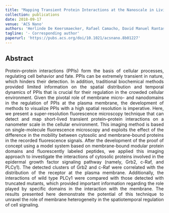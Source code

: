 ```yaml
---
title: "Mapping Transient Protein Interactions at the Nanoscale in Living Mammalian Cells"
collection: publications
date: 2018-09-17
venue: 'ACS Nano'
authors: 'Herlinde De Keersmaecker, Rafael Camacho, David Manuel Rantasa, Eduard Fron, Hiroshi Uji-i, Hideaki Mizuno, Susana Rocha'
tagline: '- Corresponding author'
paperurl: 'https://pubs.acs.org/doi/10.1021/acsnano.8b01227'
---
```

<h2> Abstract </h2>
<p align= "justify">
Protein–protein interactions (PPIs) form the basis of cellular processes, regulating cell behavior and fate. PPIs can be extremely transient in nature, which hinders their detection. In addition, traditional biochemical methods provided limited information on the spatial distribution and temporal dynamics of PPIs that is crucial for their regulation in the crowded cellular environment. Given the pivotal role of membrane micro- and nanodomains in the regulation of PPIs at the plasma membrane, the development of methods to visualize PPIs with a high spatial resolution is imperative. Here, we present a super-resolution fluorescence microscopy technique that can detect and map short-lived transient protein–protein interactions on a nanometer scale in the cellular environment. This imaging method is based on single-molecule fluorescence microscopy and exploits the effect of the difference in the mobility between cytosolic and membrane-bound proteins in the recorded fluorescence signals. After the development of the proof of concept using a model system based on membrane-bound modular protein domains and fluorescently labeled peptides, we applied this imaging approach to investigate the interactions of cytosolic proteins involved in the epidermal growth factor signaling pathway (namely, Grb2, c-Raf, and PLCγ1). The detected clusters of Grb2 and c-Raf were correlated with the distribution of the receptor at the plasma membrane. Additionally, the interactions of wild type PLCγ1 were compared with those detected with truncated mutants, which provided important information regarding the role played by specific domains in the interaction with the membrane. The results presented here demonstrate the potential of this technique to unravel the role of membrane heterogeneity in the spatiotemporal regulation of cell signaling.
